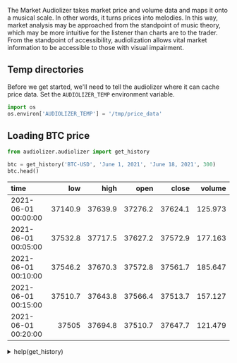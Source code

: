 The Market Audiolizer takes market price and volume data and maps it onto a musical scale. In other words, it turns prices into melodies. In this way, market analysis may be approached from the standpoint of music theory, which may be more intuitive for the listener than charts are to the trader. From the standpoint of accessibility, audiolization allows vital market information to be accessible to those with visual impairment.


## Temp directories

Before we get started, we'll need to tell the audiolizer where it can cache price data. Set the `AUDIOLIZER_TEMP` environment variable.

```python
import os
os.environ['AUDIOLIZER_TEMP'] = '/tmp/price_data'
```

## Loading BTC price

```python
from audiolizer.audiolizer import get_history

btc = get_history('BTC-USD', 'June 1, 2021', 'June 18, 2021', 300)
btc.head()
```

| time                |     low |    high |    open |   close |   volume |
|:--------------------|--------:|--------:|--------:|--------:|---------:|
| 2021-06-01 00:00:00 | 37140.9 | 37639.9 | 37276.2 | 37624.1 |  125.973 |
| 2021-06-01 00:05:00 | 37532.8 | 37717.5 | 37627.2 | 37572.9 |  177.163 |
| 2021-06-01 00:10:00 | 37546.2 | 37670.3 | 37572.8 | 37561.7 |  185.647 |
| 2021-06-01 00:15:00 | 37510.7 | 37643.8 | 37566.4 | 37513.7 |  157.127 |
| 2021-06-01 00:20:00 | 37505   | 37694.8 | 37510.7 | 37647.7 |  121.479 |


<details> <summary> help(get_history) </summary>
```console
Help on function get_history in module audiolizer.audiolizer:

get_history(ticker, start_date, end_date=None, granularity=300)
    Fetch/load historical data from Coinbase API at specified granularity
    
    params:
        start_date: (str) (see pandas.to_datetime for acceptable formats)
        end_date: (str)
        granularity: (int) seconds (default: 300)
```
</details>

We can plot this data immediately

```python
from audiolizer.audiolizer import candlestick_plot, write_plot

fig = candlestick_plot(btc.loc['June 16, 2021'])

# write plot to disk so we can include it in markdown
write_plot(fig, 'plot_div_06-16-2021_300s.html')
```

{! plot_div_06-16-2021_300s.html !}


## Rebinning price dada

The above resolution may be too high to search for patterns. Let's rebin it to a lower resolution.

```python
from audiolizer.audiolizer import refactor

btc3h = refactor(btc.loc['June 16, 2021'], frequency='3h')
```

| time                |     low |    high |    open |   close |   volume |
|:--------------------|--------:|--------:|--------:|--------:|---------:|
| 2021-06-16 00:00:00 | 39612   | 40180.1 | 40158.1 | 40049.2 | 1175.11  |
| 2021-06-16 03:00:00 | 39833   | 40425   | 40046.7 | 40257.5 | 1329.77  |
| 2021-06-16 06:00:00 | 39930   | 40499   | 40261.8 | 40048.2 |  945.778 |
| 2021-06-16 09:00:00 | 38929.2 | 40187.1 | 40048.2 | 39098.9 | 1697.73  |
| 2021-06-16 12:00:00 | 38659.7 | 39518.1 | 39092.7 | 38854.5 | 2639.68  |
| 2021-06-16 15:00:00 | 38443   | 39310   | 38854.5 | 39180   | 2867.48  |
| 2021-06-16 18:00:00 | 38328.2 | 39706.6 | 39180   | 38533.5 | 4495.34  |
| 2021-06-16 21:00:00 | 38105   | 38927.9 | 38527.5 | 38351   | 2087.69  |

```python
fig = candlestick_plot(btc3h)

# write plot to disk so we can include it in markdown
write_plot(fig, 'plot_div_06-16-2021_3h.html')
```

{! plot_div_06-16-2021_3h.html !}


## From Price to frequency

Now that we have a more managable price history, we're ready to start audiolizing.

```python
from audiolizer.audiolizer import frequencies, get_frequency
```

```python
C2_log = np.log10(frequencies['C2'])
C3_log = np.log10(frequencies['C3'])
```

```python
def get_frequency(price, min_price, max_price, log_frequency_range):
    return np.interp(price, [min_price, max_price], [10**_ for _ in log_frequency_range])
```

```python
10**C2_log, 10**C3_log
```

```python
np.interp(2000, [0, 10000], [10**C2_log, 10**C3_log])
```

```python
# this should have returned the same as above
get_frequency(2000, 0, 10000, [C2_log, C2_log])
```

```python

```
